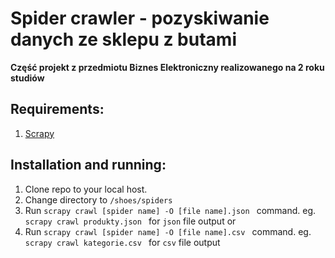 ﻿# Spider crawler - pozyskiwanie danych ze sklepu z butami
 **Część projekt z przedmiotu Biznes Elektroniczny realizowanego na 2 roku studiów**

**Requirements:**
---

1. [Scrapy](https://docs.scrapy.org/en/latest/intro/install.html#intro-install)
   
**Installation and running:**
---

1. Clone repo to your local host.
2. Change directory to `/shoes/spiders`
3. Run `scrapy crawl [spider name] -O [file name].json ` command. eg. `scrapy crawl produkty.json ` for `json` file output or
4. Run `scrapy crawl [spider name] -O [file name].csv ` command. eg. `scrapy crawl kategorie.csv ` for `csv` file output

